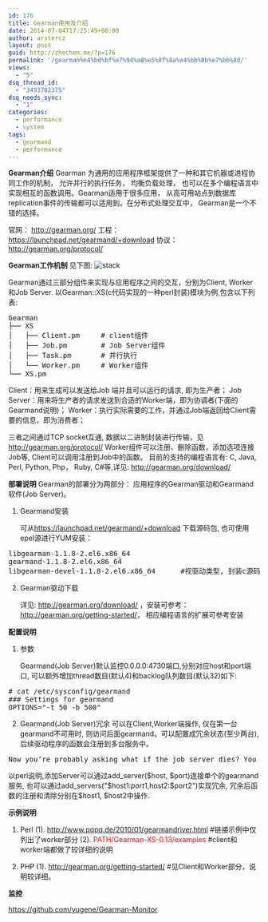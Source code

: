 ```yaml
---
id: 176
title: Gearman使用及介绍
date: 2014-07-04T17:25:49+08:00
author: arstercz
layout: post
guid: http://zhechen.me/?p=176
permalink: '/gearman%e4%bd%bf%e7%94%a8%e5%8f%8a%e4%bb%8b%e7%bb%8d/'
views:
  - "5"
dsq_thread_id:
  - "3493782375"
dsq_needs_sync:
  - "1"
categories:
  - performance
  - system
tags:
  - gearmand
  - performance
---
```

<strong>Gearman介绍</strong>
   Gearman 为通用的应用程序框架提供了一种和其它机器或进程协同工作的机制， 允许并行的执行任务， 均衡负载处理， 也可以在多个编程语言中实现相互的函数调用。Gearman适用于很多应用， 从高可用站点到数据库replication事件的传输都可以适用到。在分布式处理交互中， Gearman是一个不错的选择。

   官网： <a href="http://gearman.org/">http://gearman.org/</a>
   工程： <a href="https://launchpad.net/gearmand/+download">https://launchpad.net/gearmand/+download</a>
   协议： <a href="http://gearman.org/protocol/">http://gearman.org/protocol/</a>
<!--more-->
<strong>Gearman工作机制</strong>
见下图:
<img src="http://img.arstercz.com/articles/201407/stack.png" alt="stack" />

   Gearman通过三部分组件来实现与应用程序之间的交互，分别为Client, Worker和Job Server.
以Gearman::XS(c代码实现的一种perl封装)模块为例,包含以下列表:
<pre>
Gearman
├── XS
│   ├── Client.pm     # client组件
│   ├── Job.pm        # Job Server组件
│   ├── Task.pm       # 并行执行
│   └── Worker.pm     # Worker组件
└── XS.pm
</pre>

   Client：用来生成可以发送给Job 端并且可以运行的请求, 即为生产者；
   Job Server：用来将生产者的请求发送到合适的Worker端，即为协调者(下面的Gearmand说明)；
   Worker：执行实际需要的工作，并通过Job端返回给Client需要的信息，即为消费者；

   三者之间通过TCP socket互通, 数据以二进制封装进行传输，见 <a href="http://gearman.org/protocol/">http://gearman.org/protocol/</a>
Worker组件可以注册、删除函数，添加选项连接Job等, Client可以调用注册到Job中的函数。
目前的支持的编程语言有: C, Java, Perl, Python, Php， Ruby, C#等,详见: <a href="http://gearman.org/download/">http://gearman.org/download/</a>

<strong>部署说明</strong>
   Gearman的部署分为两部分： 应用程序的Gearman驱动和Gearmand软件(Job Server)。

1. Gearmand安装

   可从<a href="https://launchpad.net/gearmand/+download">https://launchpad.net/gearmand/+download</a> 下载源码包, 也可使用epel源进行YUM安装：
<pre>
libgearman-1.1.8-2.el6.x86_64
gearmand-1.1.8-2.el6.x86_64
libgearman-devel-1.1.8-2.el6.x86_64      #视驱动类型, 封装c源码的驱动需要
</pre>

2. Gearman驱动下载

   详见: <a href="http://gearman.org/download/">http://gearman.org/download/</a> ，安装可参考：<a href="http://gearman.org/getting-started/">http://gearman.org/getting-started/</a>， 相应编程语言的扩展可参考安装

<strong>配置说明</strong>
1. 参数

   Gearmand(Job Server)默认监控0.0.0.0:4730端口,分别对应host和port端口, 可以额外增加thread数目(默认4)和backlog队列数目(默认32)如下:
<pre>
# cat /etc/sysconfig/gearmand 
### Settings for gearmand
OPTIONS="-t 50 -b 500"
</pre>

2. Gearmand(Job Server)冗余
   可以在Client,Worker端操作, 仅在第一台gearmand不可用时, 则访问后面gearmand。可以配置成冗余状态(至少两台), 后续驱动程序的函数会注册到多台服务中。
<pre>
Now you’re probably asking what if the job server dies? You are able to run multiple job servers and have the clients and workers connect to the first available job server they are configured with. This way if one job server dies, clients and workers automatically fail over to another job server. 
</pre>
   以perl说明,添加Server可以通过add_server($host, $port)连接单个的gearmand服务, 也可以通过add_servers("$host1:$port1,$host2:$port2")实现冗余, 冗余后函数的注册和清除分别在$host1, $host2中操作.

<strong>示例说明</strong>

1. Perl
   (1). <a href="http://www.pqpq.de/2010/01/gearmandriver.html">http://www.pqpq.de/2010/01/gearmandriver.html</a>  #链接示例中仅列出了worker部分
   (2). <font color="red">PATH/Gearman-XS-0.13/examples</font>  #client和worker端都做了较详细的说明

2. PHP
   (1). <a href="http://gearman.org/getting-started/">http://gearman.org/getting-started/</a>  #见Client和Worker部分，说明较详细。

<strong> 监控</strong>

   <a href="https://github.com/yugene/Gearman-Monitor">https://github.com/yugene/Gearman-Monitor</a>